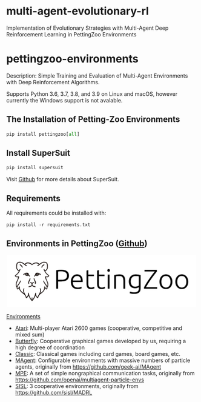 # multi-agent-evolutionary-rl
Implementation of Evolutionary Strategies with Multi-Agent Deep Reinforcement Learning in PettingZoo Environments

# pettingzoo-environments
Description: Simple Training and Evaluation of Multi-Agent Environments with Deep Reinforcement Algorithms.

Supports Python 3.6, 3.7, 3.8, and 3.9 on Linux and macOS, however currently the Windows support is not avalable.

## The Installation of Petting-Zoo Environments

```python
pip install pettingzoo[all]
```
## Install SuperSuit

```python
pip install supersuit
```

Visit [Github](https://github.com/PettingZoo-Team/SuperSuit) for more details about SuperSuit.

## Requirements

All requirements could be installed with:
```python
pip install -r requirements.txt
```

## Environments in PettingZoo ([Github](https://github.com/PettingZoo-Team/PettingZoo))

<p align="center">
    <img src="images/PettingZoo_Text.png" width="500px"/>
</p>

[Environments](https://www.pettingzoo.ml/envs)

* [Atari](https://www.pettingzoo.ml/atari): Multi-player Atari 2600 games (cooperative, competitive and mixed sum)
* [Butterfly](https://www.pettingzoo.ml/butterfly): Cooperative graphical games developed by us, requiring a high degree of coordination
* [Classic](https://www.pettingzoo.ml/classic): Classical games including card games, board games, etc.
* [MAgent](https://www.pettingzoo.ml/magent): Configurable environments with massive numbers of particle agents, originally from https://github.com/geek-ai/MAgent
* [MPE](https://www.pettingzoo.ml/mpe): A set of simple nongraphical communication tasks, originally from https://github.com/openai/multiagent-particle-envs
* [SISL](https://www.pettingzoo.ml/sisl): 3 cooperative environments, originally from https://github.com/sisl/MADRL